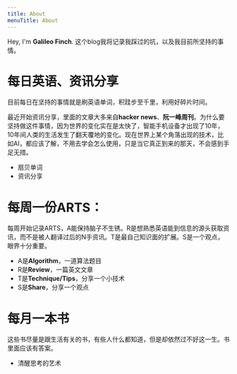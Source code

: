```yaml
---
title: About
menuTitle: About
---
```


Hey, I'm **Galileo Finch**.
这个blog我将记录我踩过的坑，以及我目前所坚持的事情。

# 每日英语、资讯分享

目前每日在坚持的事情就是刷英语单词，积跬步至千里，利用好碎片时间。

最近开始资讯分享，里面的文章大多来自**hacker news**、**阮一峰周刊**。为什么要坚持做这件事情，因为世界的变化实在是太快了，智能手机设备才出现了10年，10年间人类的生活发生了翻天覆地的变化。现在世界上某个角落出现的技术，比如AI，都应该了解，不用去学会怎么使用，只是当它真正到来的那天，不会感到手足无措。

* 扇贝单词
* 资讯分享

# 每周一份ARTS：

每周开始记录ARTS，A能保持脑子不生锈。R是想熟悉英语能到信息的源头获取资讯，而不是被人翻译过后的N手资讯。T是最自己知识面的扩展。S是一个观点，眼界十分重要。

* A是**Algorithm**，一道算法题目
* R是**Review**，一篇英文文章
* T是**Technique/Tips**，分享一个小技术
* S是**Share**，分享一个观点

# 每月一本书

这些书尽量是跟生活有关的书，有些人什么都知道，但是却依然过不好这一生。书里面应该有答案。

* 清醒思考的艺术
